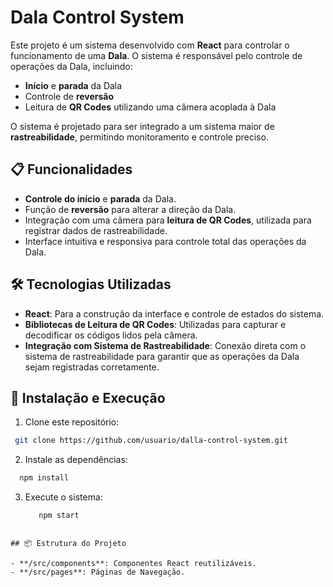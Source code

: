 # Dala Control System

Este projeto é um sistema desenvolvido com **React** para controlar o funcionamento de uma **Dala**. O sistema é responsável pelo controle de operações da Dala, incluindo:

- **Início** e **parada** da Dala
- Controle de **reversão**
- Leitura de **QR Codes** utilizando uma câmera acoplada à Dala

O sistema é projetado para ser integrado a um sistema maior de **rastreabilidade**, permitindo monitoramento e controle preciso.

## 📋 Funcionalidades

- **Controle do início** e **parada** da Dala.
- Função de **reversão** para alterar a direção da Dala.
- Integração com uma câmera para **leitura de QR Codes**, utilizada para registrar dados de rastreabilidade.
- Interface intuitiva e responsiva para controle total das operações da Dala.

## 🛠️ Tecnologias Utilizadas

- **React**: Para a construção da interface e controle de estados do sistema.
- **Bibliotecas de Leitura de QR Codes**: Utilizadas para capturar e decodificar os códigos lidos pela câmera.
- **Integração com Sistema de Rastreabilidade**: Conexão direta com o sistema de rastreabilidade para garantir que as operações da Dala sejam registradas corretamente.

## 🚀 Instalação e Execução

1. Clone este repositório:

  ``` bash
   git clone https://github.com/usuario/dalla-control-system.git
  ```

2. Instale as dependências:
  ``` bash
    npm install
  ```

3. Execute o sistema:
   ``` bash
      npm start
  ```

## 📦 Estrutura do Projeto

- **/src/components**: Componentes React reutilizáveis.
- **/src/pages**: Páginas de Navegação.

   

